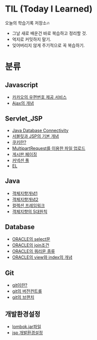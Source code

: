# TIL (Today I Learned)

오늘의 학습기록 저장소🔥
- 그날 새로 배운건 바로 복습하고 정리할 것.
- 억지로 커밋하지 말기.
- 잊어버리지 않게 주기적으로 꼭 복습하기.

# 분류

## Javascript
- [카카오의 우편번호 제공 서비스](Javascript/address.md)
- [Ajax의 개념](Javascript/Ajax.md)

## Servlet_JSP
- [Java Database Connectivity](Servlet_JSP/JDBC.md)
- [서블릿과 JSP의 기본 개념](Servlet_JSP/Servlet&JSP.md)
- [쿠키란?](Servlet_JSP/cookie.md)
- [MultipartRequest를 이용한 파일 업로드](Servlet_JSP/MultipartRequest.md)
- [게시판 페이징](Servlet_JSP/board_page.md)
- [커넥션 풀](Servlet_JSP/connection_pool.md)
- [EL](Servlet_JSP/el.md)

## Java
- [객체지향개념1](Java/javajungsuk_6_oop1.md)
- [객체지향개념2](Java/javajungsuk_7_oop2.md)
- [컬렉션 프레임워크](Java/javajungsuk_11_collections.md) 
- [객체지향의 5대원칙](Java/SOLID.md)


## Database
- [ORACLE의 select문](Database/ORACLE_select.md)
- [ORACLE의 join조건](Database/ORACLE_join.md)
- [ORACLE의 쿼리문 종류](Database/ORACLE_commandType.md)
- [ORACLE의 view와 index의 개념](Database/ORACLE_view&index.md)

## Git
- [git이란?](Git/git_start.md)
- [git의 버전컨트롤](Git/git_version_control.md)
- [git의 브랜치](Git/git_branch.md)

## 개발환경설정
- [lombok.jar파일](Develop_Setting/lombok.md)
- [jsp 개발환경설정](Develop_Setting/JSP개발환경설정.md)







